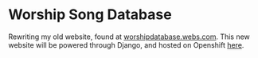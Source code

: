 Worship Song Database
=====================

Rewriting my old website, found at [worshipdatabase.webs.com](http://worshipdatabase.webs.com). This new website will be powered through Django, and hosted on Openshift [here](worshipdb-brandonchinn178.rhcloud.com).